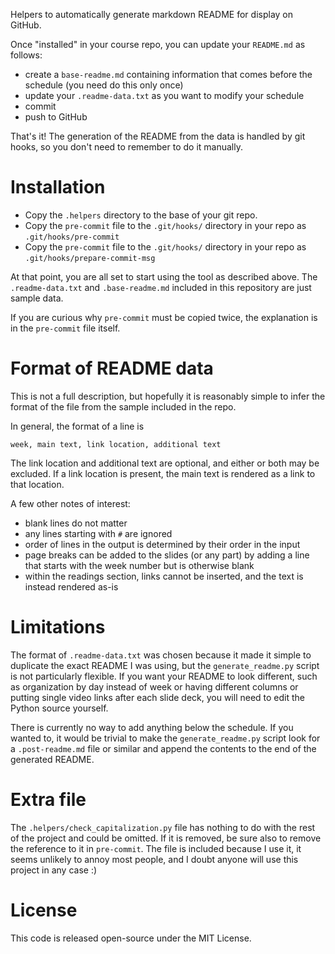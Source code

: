 Helpers to automatically generate markdown README for display on GitHub.

Once "installed" in your course repo,
you can update your `README.md` as follows:
* create a `base-readme.md` containing information that comes before the
  schedule (you need do this only once)
* update your `.readme-data.txt` as you want to modify your schedule
* commit
* push to GitHub

That's it!  The generation of the README from the data is handled by git hooks,
so you don't need to remember to do it manually.

# Installation

* Copy the `.helpers` directory to the base of your git repo.
* Copy the `pre-commit` file to the `.git/hooks/` directory in your repo as
  `.git/hooks/pre-commit`
* Copy the `pre-commit` file to the `.git/hooks/` directory in your repo as
  `.git/hooks/prepare-commit-msg`

At that point,
you are all set to start using the tool as described above.
The `.readme-data.txt` and `.base-readme.md` included in this repository are
just sample data.

If you are curious why `pre-commit` must be copied twice,
the explanation is in the `pre-commit` file itself.

# Format of README data

This is not a full description,
but hopefully it is reasonably simple to infer the format of the file from the
sample included in the repo.

In general,
the format of a line is
```
week, main text, link location, additional text
```
The link location and additional text are optional,
and either or both may be excluded.
If a link location is present,
the main text is rendered as a link to that location.

A few other notes of interest:
* blank lines do not matter
* any lines starting with `#` are ignored
* order of lines in the output is determined by their order in the input
* page breaks can be added to the slides (or any part) by adding a line that
  starts with the week number but is otherwise blank
* within the readings section, links cannot be inserted,
  and the text is instead rendered as-is

# Limitations

The format of `.readme-data.txt` was chosen because it made it simple to
duplicate the exact README I was using,
but the `generate_readme.py` script is not particularly flexible.
If you want your README to look different,
such as organization by day instead of week or having different columns or
putting single video links after each slide deck,
you will need to edit the Python source yourself.

There is currently no way to add anything below the schedule.
If you wanted to,
it would be trivial to make the `generate_readme.py` script look for a
`.post-readme.md` file or similar and append the contents to the end of the
generated README.

# Extra file

The `.helpers/check_capitalization.py` file has nothing to do with the rest
of the project and could be omitted.
If it is removed,
be sure also to remove the reference to it in `pre-commit`.
The file is included because I use it,
it seems unlikely to annoy most people,
and I doubt anyone will use this project in any case :)

# License

This code is released open-source under the MIT License.
